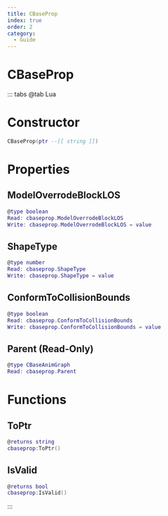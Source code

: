 ```yaml
---
title: CBaseProp
index: true
order: 2
category:
  - Guide
---
```


# CBaseProp

::: tabs
@tab Lua
# Constructor
```lua
CBaseProp(ptr --[[ string ]])
```
# Properties
## ModelOverrodeBlockLOS 
```lua
@type boolean
Read: cbaseprop.ModelOverrodeBlockLOS
Write: cbaseprop.ModelOverrodeBlockLOS = value
```
## ShapeType 
```lua
@type number
Read: cbaseprop.ShapeType
Write: cbaseprop.ShapeType = value
```
## ConformToCollisionBounds 
```lua
@type boolean
Read: cbaseprop.ConformToCollisionBounds
Write: cbaseprop.ConformToCollisionBounds = value
```
## Parent (Read-Only)
```lua
@type CBaseAnimGraph
Read: cbaseprop.Parent
```
# Functions
## ToPtr
```lua
@returns string
cbaseprop:ToPtr()
```
## IsValid
```lua
@returns bool
cbaseprop:IsValid()
```

:::